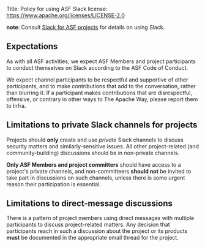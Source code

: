 Title: Policy for using ASF Slack
license: https://www.apache.org/licenses/LICENSE-2.0

**note**: Consult [Slack for ASF projects](slack.html) for details on using Slack.

## Expectations
As with all ASF activities, we expect ASF Members and project participants to conduct themselves on Slack according to the ASF Code of Conduct.

We expect channel participants to be respectful and supportive of other participants, and to make contributions that add to the conversation, rather than blurring it. If a participant makes contributions that are disrespectful, offensive, or contrary in other ways to The Apache Way, please report them to Infra.

## Limitations to private Slack channels for projects
Projects should **only** create and use _private_ Slack channels to discuss security matters and similarly-sensitive issues. All other project-related (and community-building) discussions should be in non-private channels.

**Only ASF Members and project committers** should have access to a project's private channels, and non-committeers **should not** be invited to take part in discussions on such channels, unless there is some urgent reason their participation is essential.

## Limitations to direct-message discussions
There is a pattern of project members using direct messages with multiple participants to discuss project-related matters. Any decision that participants reach in such a discussion about the project or its products **must** be documented in the appropriate email thread for the project.
